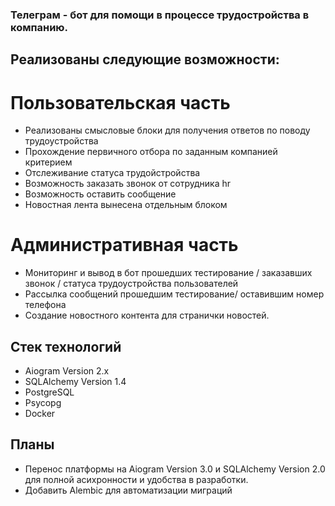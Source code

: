 ### Телеграм - бот для помощи в процессе трудостройства в компанию.

## Реализованы следующие возможности:

# Пользовательская часть
- Реализованы смысловые блоки для получения ответов по поводу трудоустройства
- Прохождение первичного отбора по заданным компанией критерием
- Отслеживание статуса трудойстройства
- Возможность заказать звонок от сотрудника hr
- Возможность оставить сообщение
- Новостная лента вынесена отдельным блоком
# Административная часть
- Мониторинг и вывод в бот прошедших тестирование / заказавших звонок / статуса трудоустройства пользователей
- Рассылка сообщений прошедшим тестирование/ оставившим номер телефона
- Создание новостного контента для странички новостей.

## Стек технологий
- Aiogram Version 2.x
- SQLAlchemy Version 1.4
- PostgreSQL
- Psycopg
- Docker


## Планы
- Перенос платформы на Aiogram Version 3.0 и SQLAlchemy Version 2.0 для полной асихронности и удобства в разработки. 
- Добавить Alembic для автоматизации миграций
